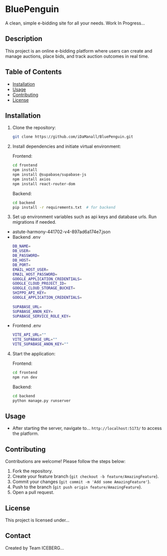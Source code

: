 # BluePenguin
A clean, simple e-bidding site for all your needs. Work In Progress...

## Description
This project is an online e-bidding platform where users can create and manage auctions, place bids, and track auction outcomes in real time.

## Table of Contents
- [Installation](#installation)
- [Usage](#usage)<!-- -  [Features](#features) -->
- [Contributing](#contributing)
- [License](#license)

## Installation
1. Clone the repository:
   ```bash
   git clone https://github.com/iDaManall/BluePenguin.git
   ```
2. Install dependencies and initiate virtual environment:

   Frontend:
   ```bash
   cd frontend
   npm install
   npm install @supabase/supabase-js
   npm install axios
   npm install react-router-dom
   ```
   Backend:
   ```bash
   cd backend
   pip install -r requirements.txt  # for backend
   ```
   
3. Set up environment variables such as api keys and database urls. Run migrations if needed.
- astute-harmony-441702-v4-897ad6a174e7.json
- Backend .env
  ```bash
  DB_NAME=
  DB_USER=
  DB_PASSWORD=
  DB_HOST=
  DB_PORT=
  EMAIL_HOST_USER=
  EMAIL_HOST_PASSWORD=
  GOOGLE_APPLICATION_CREDENTIALS=
  GOOGLE_CLOUD_PROJECT_ID=
  GOOGLE_CLOUD_STORAGE_BUCKET=
  SHIPPO_API_KEY=
  GOOGLE_APPLICATION_CREDENTIALS=
   
  SUPABASE_URL=
  SUPABASE_ANON_KEY=
  SUPABASE_SERVICE_ROLE_KEY=
  ```
- Frontend .env
  ```bash
  VITE_API_URL=""
  VITE_SUPABASE_URL=""
  VITE_SUPABASE_ANON_KEY=""
  ```

4. Start the application:
   
   Frontend:
   ```bash
   cd frontend
   npm run dev
   ```
   Backend:
   ```bash
   cd backend
   python manage.py runserver
   ```

## Usage
- After starting the server, navigate to... `http://localhost:5173/` to access the platform.
  <!-- Create a new auction by clicking "Create Auction" and filling out the form. -->

<!---
## Features
 User authentication and profile management
- Real-time auction updates using WebSockets
- Admin dashboard for auction management 
- TBD -->

## Contributing
Contributions are welcome! Please follow the steps below:
1. Fork the repository.
2. Create your feature branch (`git checkout -b feature/AmazingFeature`).
3. Commit your changes (`git commit -m 'Add some AmazingFeature'`).
4. Push to the branch (`git push origin feature/AmazingFeature`).
5. Open a pull request.

## License
This project is licensed under... <!-- the MIT License - see the [LICENSE](LICENSE) file for details. -->

## Contact
Created by Team ICEBERG... <!-- [Your Name](https://yourwebsite.com) - feel free to contact us! -->
